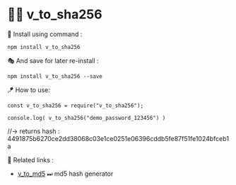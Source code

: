 # 👨‍💻 v_to_sha256

🔩 Install using command :

    npm install v_to_sha256

🎭 And save for later re-install :

    npm install v_to_sha256 --save

🪁 How to use:

    const v_to_sha256 = require("v_to_sha256");

    console.log( v_to_sha256("demo_password_123456") )

//-> returns hash : 4491875b6270ce2dd38068c03e1ce0251e06396cddb5fe87f51fe1024bfceb1a

📑 Related links :
 -  [v_to_md5](https://www.npmjs.com/package/v_to_md5) ⏭ md5 hash generator
